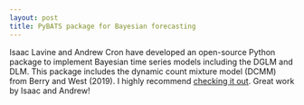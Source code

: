 ```yaml
---
layout: post
title: PyBATS package for Bayesian forecasting
---
```


Isaac Lavine and Andrew Cron have developed an open-source Python package to implement Bayesian time series models including the DGLM and DLM. This package includes the dynamic count mixture model (DCMM) from Berry and West (2019). I highly recommend [checking it out](https://lavinei.github.io/pybats/). Great work by Isaac and Andrew!

